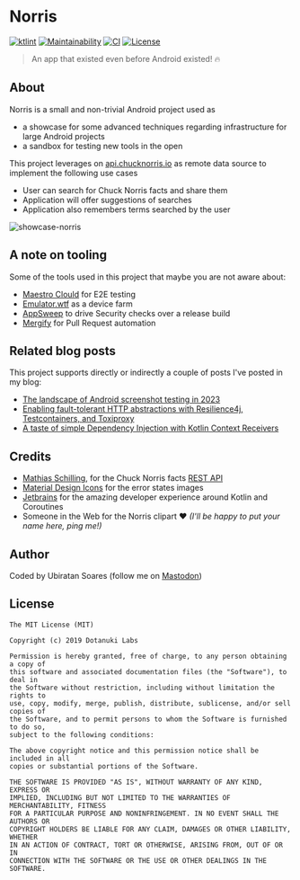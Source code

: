 # Norris
[![ktlint](https://img.shields.io/badge/code%20style-%E2%9D%A4-FF4081.svg)](https://ktlint.github.io/) 
[![Maintainability](https://api.codeclimate.com/v1/badges/42704b7b56bbdba33b99/maintainability)](https://codeclimate.com/github/dotanuki-labs/norris/maintainability) 
[![CI](https://github.com/dotanuki-labs/norris/actions/workflows/main.yml/badge.svg?branch=master)](https://github.com/dotanuki-labs/norris/actions/workflows/main.yml)
[![License](https://img.shields.io/github/license/dotanuki-labs/norris)](https://choosealicense.com/licenses/mit)

> An app that existed even before Android existed! 🔥

## About

Norris is a small and non-trivial Android project used as

- a showcase for some advanced techniques regarding infrastructure for large Android projects
- a sandbox for testing new tools in the open

This project leverages on [api.chucknorris.io](https://api.chucknorris.io/) as remote data source to implement 
the following use cases

- User can search for Chuck Norris facts and share them
- Application will offer suggestions of searches
- Application also remembers terms searched by the user

![showcase-norris](.github/assets/showcase-norris.png)

## A note on tooling

Some of the tools used in this project that maybe you are not aware about:

- [Maestro Clould](https://maestro.mobile.dev/) for E2E testing
- [Emulator.wtf](https://emulator.wtf) as a device farm
- [AppSweep](https://appsweep.guardsquare.com) to drive Security checks over a release build
- [Mergify](https://mergify.com/) for Pull Request automation

## Related blog posts

This project supports directly or indirectly a couple of posts I've posted in my blog:

- [The landscape of Android screenshot testing in 2023](https://ubiratansoares.dev/posts/screenshot-testing-for-android-landscape/)
- [Enabling fault-tolerant HTTP abstractions with Resilience4j, Testcontainers, and Toxiproxy](https://ubiratansoares.dev/posts/enabling-http-resilience-for-android/)
- [A taste of simple Dependency Injection with Kotlin Context Receivers](https://ubiratansoares.dev/posts/simple-android-di-context-receivers/)

## Credits

- [Mathias Schilling](https://github.com/matchilling), for the Chuck Norris facts [REST API](https://api.chucknorris.io/)
- [Material Design Icons](https://materialdesignicons.com/) for the error states images
- [Jetbrains](https://www.jetbrains.com/) for the amazing developer experience around Kotlin and Coroutines
- Someone in the Web for the Norris clipart ❤️ _(I'll be happy to put your name here, ping me!)_

## Author

Coded by Ubiratan Soares (follow me on [Mastodon](https://hachyderm.io/@ubiratansoares))

## License

```
The MIT License (MIT)

Copyright (c) 2019 Dotanuki Labs

Permission is hereby granted, free of charge, to any person obtaining a copy of
this software and associated documentation files (the "Software"), to deal in
the Software without restriction, including without limitation the rights to
use, copy, modify, merge, publish, distribute, sublicense, and/or sell copies of
the Software, and to permit persons to whom the Software is furnished to do so,
subject to the following conditions:

The above copyright notice and this permission notice shall be included in all
copies or substantial portions of the Software.

THE SOFTWARE IS PROVIDED "AS IS", WITHOUT WARRANTY OF ANY KIND, EXPRESS OR
IMPLIED, INCLUDING BUT NOT LIMITED TO THE WARRANTIES OF MERCHANTABILITY, FITNESS
FOR A PARTICULAR PURPOSE AND NONINFRINGEMENT. IN NO EVENT SHALL THE AUTHORS OR
COPYRIGHT HOLDERS BE LIABLE FOR ANY CLAIM, DAMAGES OR OTHER LIABILITY, WHETHER
IN AN ACTION OF CONTRACT, TORT OR OTHERWISE, ARISING FROM, OUT OF OR IN
CONNECTION WITH THE SOFTWARE OR THE USE OR OTHER DEALINGS IN THE SOFTWARE.
```
